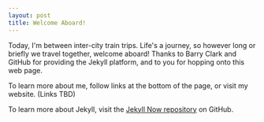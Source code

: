 ```yaml
---
layout: post
title: Welcome Aboard!
---
```


Today, I'm between inter-city train trips. Life's a journey, so however long or briefly we travel together, welcome aboard! Thanks to Barry Clark and GitHub for providing the Jekyll platform, and to you for hopping onto this web page.

To learn more about me, follow links at the bottom of the page, or visit my website. (Links TBD)

To learn more about Jekyll, visit the [Jekyll Now repository](https://github.com/barryclark/jekyll-now) on GitHub.
